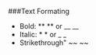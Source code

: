 ###Text Formating
- Bold: \*\* \*\* or \_\_ \_\_
- Italic: \* \* or \_ \_
- Strikethrough" \~\~ \~\~
